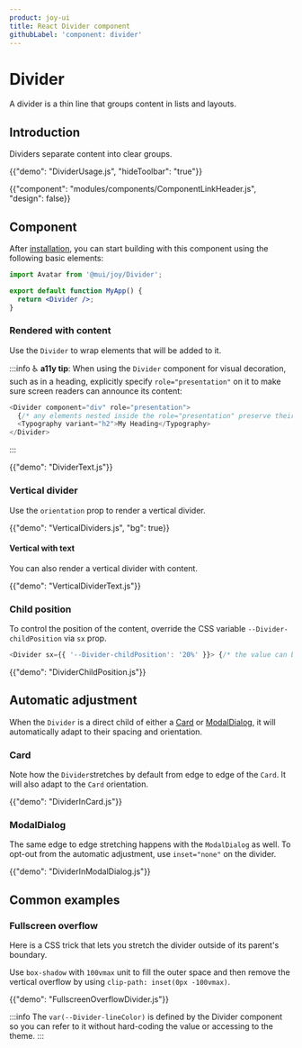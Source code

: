 ```yaml
---
product: joy-ui
title: React Divider component
githubLabel: 'component: divider'
---
```


# Divider

<p class="description">A divider is a thin line that groups content in lists and layouts.</p>

## Introduction

Dividers separate content into clear groups.

{{"demo": "DividerUsage.js", "hideToolbar": "true"}}

{{"component": "modules/components/ComponentLinkHeader.js", "design": false}}

## Component

After [installation](/joy-ui/getting-started/installation/), you can start building with this component using the following basic elements:

```jsx
import Avatar from '@mui/joy/Divider';

export default function MyApp() {
  return <Divider />;
}
```

### Rendered with content

Use the `Divider` to wrap elements that will be added to it.

:::info
♿️ **a11y tip**: When using the `Divider` component for visual decoration, such as in a heading, explicitly specify `role="presentation"` on it to make sure screen readers can announce its content:

```js
<Divider component="div" role="presentation">
  {/* any elements nested inside the role="presentation" preserve their semantics. */}
  <Typography variant="h2">My Heading</Typography>
</Divider>
```

:::

{{"demo": "DividerText.js"}}

### Vertical divider

Use the `orientation` prop to render a vertical divider.

{{"demo": "VerticalDividers.js", "bg": true}}

#### Vertical with text

You can also render a vertical divider with content.

{{"demo": "VerticalDividerText.js"}}

### Child position

To control the position of the content, override the CSS variable `--Divider-childPosition` via `sx` prop.

```js
<Divider sx={{ '--Divider-childPosition': '20%' }}> {/* the value can be any CSS valid unit */}
```

{{"demo": "DividerChildPosition.js"}}

## Automatic adjustment

When the `Divider` is a direct child of either a [Card](/joy-ui/react-card/) or [ModalDialog](/joy-ui/react-modal/#dialog), it will automatically adapt to their spacing and orientation.

### Card

Note how the `Divider`stretches by default from edge to edge of the `Card`. It will also adapt to the `Card` orientation.

{{"demo": "DividerInCard.js"}}

### ModalDialog

The same edge to edge stretching happens with the `ModalDialog` as well. To opt-out from the automatic adjustment, use `inset="none"` on the divider.

{{"demo": "DividerInModalDialog.js"}}

## Common examples

### Fullscreen overflow

Here is a CSS trick that lets you stretch the divider outside of its parent's boundary.

Use `box-shadow` with `100vmax` unit to fill the outer space and then remove the vertical overflow by using `clip-path: inset(0px -100vmax)`.

{{"demo": "FullscreenOverflowDivider.js"}}

:::info
The `var(--Divider-lineColor)` is defined by the Divider component so you can refer to it without hard-coding the value or accessing to the theme.
:::
